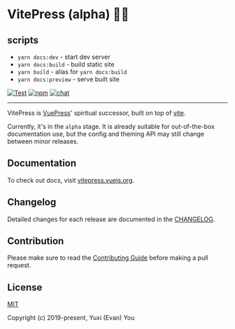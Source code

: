 # VitePress (alpha) 📝💨

## scripts
- `yarn docs:dev` - start dev server
- `yarn docs:build` - build static site
- `yarn build` - alias for `yarn docs:build`
- `yarn docs:preview` - serve built site

[![Test](https://github.com/vuejs/vitepress/workflows/Test/badge.svg)](https://github.com/vuejs/vitepress/actions)
[![npm](https://img.shields.io/npm/v/vitepress)](https://www.npmjs.com/package/vitepress)
[![chat](https://img.shields.io/badge/chat-discord-blue?logo=discord)](https://chat.vuejs.org)

---

VitePress is [VuePress](https://vuepress.vuejs.org)' spiritual successor, built on top of [vite](https://github.com/vitejs/vite).

Currently, it's in the `alpha` stage. It is already suitable for out-of-the-box documentation use, but the config and theming API may still change between minor releases.

## Documentation

To check out docs, visit [vitepress.vuejs.org](https://vitepress.vuejs.org).

## Changelog

Detailed changes for each release are documented in the [CHANGELOG](https://github.com/vuejs/vitepress/blob/main/CHANGELOG.md).

## Contribution

Please make sure to read the [Contributing Guide](https://github.com/vuejs/vitepress/blob/main/.github/contributing.md) before making a pull request.

## License

[MIT](https://github.com/vuejs/vitepress/blob/main/LICENSE)

Copyright (c) 2019-present, Yuxi (Evan) You